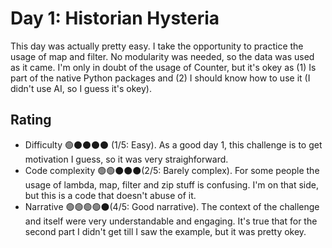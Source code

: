 # Day 1: Historian Hysteria

This day was actually pretty easy. I take the opportunity to practice the usage of map and filter. No modularity was needed, so the data was used as it came.
I'm only in doubt of the usage of Counter, but it's okey as (1) Is part of the native Python packages and (2) I should know how to use it (I didn't use AI, so I guess it's okey).

## Rating
- Difficulty 🟢⚫️⚫️⚫️⚫️ (1/5: Easy). As a good day 1, this challenge is to get motivation I guess, so it was very straighforward.
- Code complexity 🟢🟢⚫️⚫️⚫️(2/5: Barely complex). For some people the usage of lambda, map, filter and zip stuff is confusing. I'm on that side, but this is a code that doesn't abuse of it.
- Narrative 🟢🟢🟢🟢⚫️(4/5: Good narrative). The context of the challenge and itself were very understandable and engaging. It's true that for the second part I didn't get till I saw the example, but it was pretty okey.
